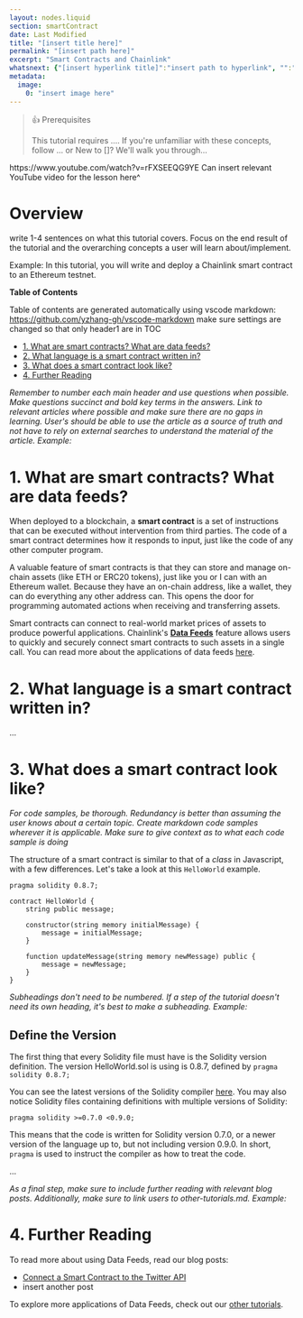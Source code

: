 ```yaml
---
layout: nodes.liquid
section: smartContract
date: Last Modified
title: "[insert title here]"
permalink: "[insert path here]"
excerpt: "Smart Contracts and Chainlink"
whatsnext: {"[insert hyperlink title]":"insert path to hyperlink", "":""}
metadata:
  image:
    0: "insert image here"
---
```


> 👍 Prerequisites
>
> This tutorial requires .... If you're unfamiliar with these concepts, follow ...
> or 
> New to []? We'll walk you through...


<p>
  https://www.youtube.com/watch?v=rFXSEEQG9YE
  Can insert relevant YouTube video for the lesson here^
</p>


# Overview <!-- omit in toc -->

write 1-4 sentences on what this tutorial covers. Focus on the end result of the tutorial and the overarching concepts a user will learn about/implement.

Example:
In this tutorial, you will write and deploy a Chainlink smart contract to an Ethereum testnet.

**Table of Contents**

Table of contents are generated automatically using vscode markdown: https://github.com/yzhang-gh/vscode-markdown make sure settings are changed so that only header1 are in TOC

+ [1. What are smart contracts? What are data feeds?](#1-what-are-smart-contracts-what-are-data-feeds)
+ [2. What language is a smart contract written in?](#2-what-language-is-a-smart-contract-written-in)
+ [3. What does a smart contract look like?](#3-what-does-a-smart-contract-look-like)
+ [4. Further Reading](#4-further-reading)

*Remember to number each main header and use questions when possible. Make questions succinct and bold key terms in the answers. Link to relevant articles where possible and make sure there are no gaps in learning. User's should be able to use the article as a source of truth and not have to rely on external searches to understand the material of the article. Example:*

# 1. What are smart contracts? What are data feeds?

When deployed to a blockchain, a **smart contract** is a set of instructions that can be executed without intervention from third parties. The code of a smart contract determines how it responds to input, just like the code of any other computer program.

A valuable feature of smart contracts is that they can store and manage on-chain assets (like ETH or ERC20 tokens), just like you or I can with an Ethereum wallet. Because they have an on-chain address, like a wallet, they can do everything any other address can. This opens the door for programming automated actions when receiving and transferring assets.

Smart contracts can connect to real-world market prices of assets to produce powerful applications. Chainlink's **[Data Feeds](../using-chainlink-reference-contracts/)** feature allows users to quickly and securely connect smart contracts to such assets in a single call. You can read more about the applications of data feeds [here](/docs/other-tutorials/#data-feeds-tutorials).

# 2. What language is a smart contract written in?

...

# 3. What does a smart contract look like?

*For code samples, be thorough. Redundancy is better than assuming the user knows about a certain topic. Create markdown code samples wherever it is applicable. Make sure to give context as to what each code sample is doing*

The structure of a smart contract is similar to that of a _class_ in Javascript, with a few differences. Let's take a look at this `HelloWorld` example.

```solidity
pragma solidity 0.8.7;

contract HelloWorld {
    string public message;

    constructor(string memory initialMessage) {
        message = initialMessage;
    }

    function updateMessage(string memory newMessage) public {
        message = newMessage;
    }
}
```

*Subheadings don't need to be numbered. If a step of the tutorial doesn't need its own heading, it's best to make a subheading. Example:*

## Define the Version

The first thing that every Solidity file must have is the Solidity version definition. The version HelloWorld.sol is using is 0.8.7, defined by `pragma solidity 0.8.7;`

You can see the latest versions of the Solidity compiler [here](https://github.com/ethereum/solc-bin/blob/gh-pages/bin/list.txt/?target=_blank). You may also notice Solidity files containing definitions with multiple versions of Solidity:

```solidity
pragma solidity >=0.7.0 <0.9.0;
```
This means that the code is written for Solidity version 0.7.0, or a newer version of the language up to, but not including version 0.9.0. In short, `pragma` is used to instruct the compiler as how to treat the code.

...

*As a final step, make sure to include further reading with relevant blog posts. Additionally, make sure to link users to other-tutorials.md. Example:*

# 4. Further Reading

To read more about using Data Feeds, read our blog posts:

- [Connect a Smart Contract to the Twitter API](https://blog.chain.link/connect-smart-contract-to-twitter-api/)
- insert another post

To explore more applications of Data Feeds, check out our [other tutorials](/docs/other-tutorials/#data-feeds-applications).
